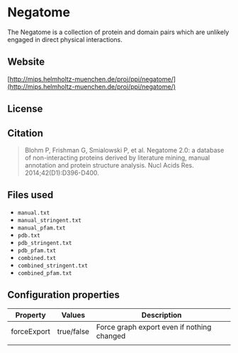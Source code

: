 # Negatome

The Negatome is a collection of protein and domain pairs which are unlikely engaged in direct physical interactions.

## Website

[http://mips.helmholtz-muenchen.de/proj/ppi/negatome/](http://mips.helmholtz-muenchen.de/proj/ppi/negatome/)

## License



## Citation

> Blohm P, Frishman G, Smialowski P, et al. Negatome 2.0: a database of non-interacting proteins derived by literature mining, manual annotation and protein structure analysis. Nucl Acids Res. 2014;42(D1):D396-D400.

## Files used

* `manual.txt`
* `manual_stringent.txt`
* `manual_pfam.txt`
* `pdb.txt`
* `pdb_stringent.txt`
* `pdb_pfam.txt`
* `combined.txt`
* `combined_stringent.txt`
* `combined_pfam.txt`

## Configuration properties

| Property    | Values     | Description                                |
|-------------|------------|--------------------------------------------|
| forceExport | true/false | Force graph export even if nothing changed |
|             |            |                                            |
